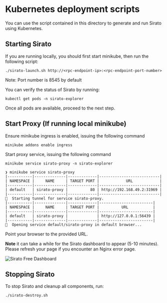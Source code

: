 # Kubernetes deployment scripts

You can use the script contained in this directory to generate and run Sirato using Kubernetes.

## Starting Sirato

If you are running locally, you should first start minikube, then run the following script:

```
./sirato-launch.sh http://<rpc-endpoint-ip>:<rpc-endpoint-port-number> 
```

Note: Port number is 8545 by default

You can verify the status of Sirato by running:

```
kubectl get pods -n sirato-explorer
```

Once all pods are available, proceed to the next step.

## Start Proxy (If running local minikube)

Ensure minikube ingress is enabled, issuing the following command

```
minikube addons enable ingress
```

Start proxy service, issuing the following command

```
minikube service sirato-proxy -n sirato-explorer
```

```
❯ minikube service sirato-proxy
|-----------|--------------|-------------|---------------------------|
| NAMESPACE |     NAME     | TARGET PORT |            URL            |
|-----------|--------------|-------------|---------------------------|
| default   | sirato-proxy |          80 | http://192.168.49.2:31969 |
|-----------|--------------|-------------|---------------------------|
🏃  Starting tunnel for service sirato-proxy.
|-----------|--------------|-------------|------------------------|
| NAMESPACE |     NAME     | TARGET PORT |          URL           |
|-----------|--------------|-------------|------------------------|
| default   | sirato-proxy |             | http://127.0.0.1:56439 |
|-----------|--------------|-------------|------------------------|
🎉  Opening service default/sirato-proxy in default browser...
```

Point your browser to the provided URL.

**Note** it can take a while for the Sirato dashboard to appear (5-10 minutes). Please refresh your page if you encounter an Nginx error page.

![Sirato Free Dashboard](https://raw.githubusercontent.com/web3labs/sirato-free/master/_images/sirato-free-dashboard.png "Sirato free dashboard")

## Stopping Sirato

To stop Sirato and cleanup all components, run:

```
./sirato-destroy.sh
```
